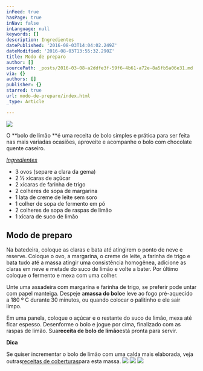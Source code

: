 ```yaml
---
inFeed: true
hasPage: true
inNav: false
inLanguage: null
keywords: []
description: Ingredientes
datePublished: '2016-08-03T14:04:02.249Z'
dateModified: '2016-08-03T13:55:32.290Z'
title: Modo de preparo
author: []
sourcePath: _posts/2016-03-08-a2ddfe3f-59f6-4b61-a72e-8a5fb5a06e31.md
via: {}
authors: []
publisher: {}
starred: true
url: modo-de-preparo/index.html
_type: Article

---
```

![](https://the-grid-user-content.s3-us-west-2.amazonaws.com/71f15284-a7c7-4c3e-a342-e4747e852981.jpg)

O **bolo de limão **é uma receita de bolo simples e prática para ser feita nas mais variadas ocasiões, aproveite e acompanhe o bolo com chocolate quente caseiro.

_[Ingredientes][0]_

* 3 ovos (separe a clara da gema)
* 2 ½ xícaras de açúcar
* 2 xícaras de farinha de trigo
* 2 colheres de sopa de margarina
* 1 lata de creme de leite sem soro
* 1 colher de sopa de fermento em pó
* 2 colheres de sopa de raspas de limão
* 1 xícara de suco de limão

## Modo de preparo

Na batedeira, coloque as claras e bata até atingirem o ponto de neve e reserve. Coloque o ovo, a margarina, o creme de leite, a farinha de trigo e bata tudo até a massa atingir uma consistência homogênea, adicione as claras em neve e metade do suco de limão e volte a bater. Por último coloque o fermento e mexa com uma colher.

Unte uma assadeira com margarina e farinha de trigo, se preferir pode untar com papel manteiga. Despeje a**massa do bolo**e leve ao fogo pré-aquecido a 180 º C durante 30 minutos, ou quando colocar o palitinho e ele sair limpo.

Em uma panela, coloque o açúcar e o restante do suco de limão, mexa até ficar espesso. Desenforme o bolo e jogue por cima, finalizado com as raspas de limão. Sua**receita de bolo de limão**está pronta para servir. 

**Dica**

Se quiser incrementar o bolo de limão com uma calda mais elaborada, veja outras[receitas de coberturas][1]para esta massa.
![](https://the-grid-user-content.s3-us-west-2.amazonaws.com/9c262c62-f7f6-4f07-9064-77ebfd3b20b8.jpg)
![](https://the-grid-user-content.s3-us-west-2.amazonaws.com/fac32c1b-a991-4763-8a1e-d10246cfc0de.jpg)
![](https://the-grid-user-content.s3-us-west-2.amazonaws.com/93fbe7da-765b-40cd-b9fd-61804155dd6c.jpg)

[0]: http://www.saboresdochef.com/1532/como-fazer-bolo-de-limao-light
[1]: http://www.saboresdochef.com/tag/receita-de-cobertura